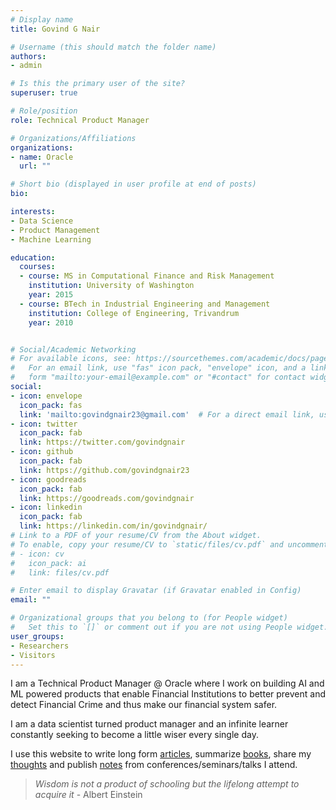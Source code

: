 ```yaml
---
# Display name
title: Govind G Nair

# Username (this should match the folder name)
authors:
- admin

# Is this the primary user of the site?
superuser: true

# Role/position
role: Technical Product Manager

# Organizations/Affiliations
organizations:
- name: Oracle
  url: ""

# Short bio (displayed in user profile at end of posts)
bio:

interests:
- Data Science
- Product Management
- Machine Learning

education:
  courses:
  - course: MS in Computational Finance and Risk Management
    institution: University of Washington
    year: 2015
  - course: BTech in Industrial Engineering and Management
    institution: College of Engineering, Trivandrum
    year: 2010


# Social/Academic Networking
# For available icons, see: https://sourcethemes.com/academic/docs/page-builder/#icons
#   For an email link, use "fas" icon pack, "envelope" icon, and a link in the
#   form "mailto:your-email@example.com" or "#contact" for contact widget.
social:
- icon: envelope
  icon_pack: fas
  link: 'mailto:govindgnair23@gmail.com'  # For a direct email link, use "mailto:test@example.org".
- icon: twitter
  icon_pack: fab
  link: https://twitter.com/govindgnair
- icon: github
  icon_pack: fab
  link: https://github.com/govindgnair23
- icon: goodreads
  icon_pack: fab
  link: https://goodreads.com/govindgnair
- icon: linkedin
  icon_pack: fab
  link: https://linkedin.com/in/govindgnair/
# Link to a PDF of your resume/CV from the About widget.
# To enable, copy your resume/CV to `static/files/cv.pdf` and uncomment the lines below.
# - icon: cv
#   icon_pack: ai
#   link: files/cv.pdf

# Enter email to display Gravatar (if Gravatar enabled in Config)
email: ""

# Organizational groups that you belong to (for People widget)
#   Set this to `[]` or comment out if you are not using People widget.
user_groups:
- Researchers
- Visitors
---
```


I am a Technical Product Manager @ Oracle where I work on building AI and ML powered products that enable Financial Institutions to better prevent and detect Financial Crime and thus make our financial system safer. 

I am a data scientist turned product manager and an infinite learner constantly seeking to become a little wiser every single day.

I use this website to write long form [articles](/category/article), summarize [books](/category/book-summary), share my [thoughts](/category/musings/) and publish [notes](/category/conferences/) from conferences/seminars/talks I attend.


> *Wisdom is not a product of schooling but the lifelong attempt to acquire it* - Albert Einstein

